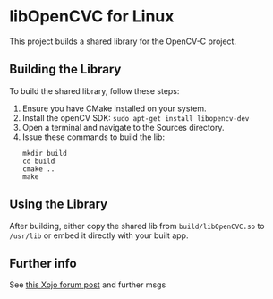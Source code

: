 # libOpenCVC for Linux

This project builds a shared library for the OpenCV-C project.

## Building the Library

To build the shared library, follow these steps:

1. Ensure you have CMake installed on your system.
2. Install the openCV SDK: `sudo apt-get install libopencv-dev`
3. Open a terminal and navigate to the Sources directory.
4. Issue these commands to build the lib:
   ```
   mkdir build
   cd build
   cmake ..
   make
   ```

## Using the Library

After building, either copy the shared lib from `build/libOpenCVC.so` to `/usr/lib` or embed it directly with your built app.

## Further info

See [this Xojo forum post](https://forum.xojo.com/t/announcing-xojo-opencvc-opencv-4-5-for-xojo/70956/67?u=thomas_tempelmann) and further msgs
